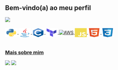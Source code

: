 ## Bem-vindo(a) ao meu perfil

<!-- https://github.com/anuraghazra/github-readme-stats -->

<div>
   <a href="https://github.com/victorxgs">
   <!--   
   <img height="180em" src="https://github-readme-stats.vercel.app/api?username=VictorxGS&show_icons=true&theme=tokyonight&include_all_commits=true"/>
   -->
   <img height="180em" src="https://github-readme-stats.vercel.app/api/top-langs/?username=VictorxGS&layout=compact&langs_count=6&theme=tokyonight"/>
</div>
    
<div style="display: inline_block"><br>
   <img align="center" alt="Python" height="30" width="40" src="https://github.com/devicons/devicon/blob/master/icons/python/python-original.svg">
   <img align="center" alt="Java" height="30" width="40" src="https://github.com/devicons/devicon/blob/master/icons/java/java-original.svg">
   <img align="center" alt="C" height="30" width="40" src="https://github.com/devicons/devicon/blob/master/icons/c/c-original.svg">
   <img align="center" alt="Terraform" height="30" width="40" src="https://github.com/devicons/devicon/blob/master/icons/terraform/terraform-original.svg">
   <img align="center" alt="AWS" height="30" width="40" src="https://upload.wikimedia.org/wikipedia/commons/9/93/Amazon_Web_Services_Logo.svg">
   <img align="center" alt="Js" height="30" width="40" src="https://raw.githubusercontent.com/devicons/devicon/master/icons/javascript/javascript-plain.svg">
   <img align="center" alt="HTML" height="30" width="40" src="https://raw.githubusercontent.com/devicons/devicon/master/icons/html5/html5-original.svg">
   <img align="center" alt="CSS" height="30" width="40" src="https://raw.githubusercontent.com/devicons/devicon/master/icons/css3/css3-original.svg">
   

   

  
   

   
   <!--
   <img align="center" alt="" height="30" width="40" src="">
   <img align="center" alt="CSharp" height="30" width="40" src="https://github.com/devicons/devicon/blob/master/icons/csharp/csharp-original.svg">
   <img align="center" alt="Kubernetes" height="30" width="40" src="https://github.com/devicons/devicon/blob/master/icons/kubernetes/kubernetes-plain.svg">
   <img align="center" alt="Azure" height="30" width="40" src="https://github.com/devicons/devicon/blob/master/icons/azure/azure-original.svg">
   <img align="center" alt="Docker" height="30" width="40" src="https://github.com/devicons/devicon/blob/master/icons/docker/docker-original-wordmark.svg">
   
   -->
</div>
 
<br>
 
### Mais sobre mim
 
<div> 
  <a href = "victorxgs@gmail.com"><img src="https://img.shields.io/badge/-Gmail-%23333?style=for-the-badge&logo=gmail&logoColor=white" target="_blank"></a>
  <a href="https://www.linkedin.com/in/paulo-victor-sousa-ba6b11133/" target="_blank"><img src="https://img.shields.io/badge/-LinkedIn-%230077B5?style=for-the-badge&logo=linkedin&logoColor=white" target="_blank"></a>
  <!-- 
  <a href="https://www.youtube.com/devemdobro" target="_blank"><img src="https://img.shields.io/badge/YouTube-FF0000?style=for-the-badge&logo=youtube&logoColor=white" target="_blank"></a>
  <a href="https://instagram.com/devemdobro" target="_blank"><img src="https://img.shields.io/badge/-Instagram-%23E4405F?style=for-the-badge&logo=instagram&logoColor=white" target="_blank"></a>
  <a href="https://discord.gg/5DVhGKVf4h" target="_blank"><img src="https://img.shields.io/badge/Discord-7289DA?style=for-the-badge&logo=discord&logoColor=white" target="_blank"></a> 
  -->
</div>
